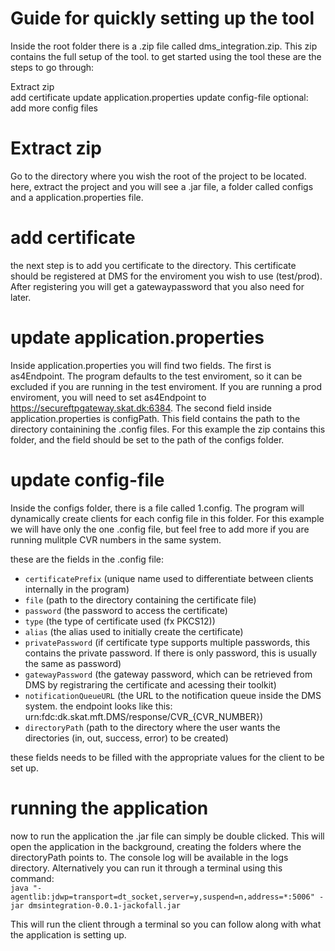 # Guide for quickly setting up the tool

Inside the root folder there is a .zip file called dms_integration.zip. This zip contains the full setup of the tool. to get started using the tool these are the steps to go through:  

Extract zip  
add certificate
update application.properties
update config-file
optional: add more config files

# Extract zip

Go to the directory where you wish the root of the project to be located. here, extract the project and you will see a .jar file, a folder called configs and a application.properties file.

# add certificate

the next step is to add you certificate to the directory. This certificate should be registered at DMS for the enviroment you wish to use (test/prod). After registering you will get a gatewaypassword that you also need for later.

# update application.properties

Inside application.properties you will find two fields. The first is as4Endpoint. The program defaults to the test enviroment, so it can be excluded if you are running in the test enviroment. If you are running a prod enviroment, you will need to set as4Endpoint to https://secureftpgateway.skat.dk:6384. 
The second field inside application.properties is configPath. This field contains the path to the directory containining the .config files. For this example the zip contains this folder, and the field should be set to the path of the configs folder.

# update config-file

Inside the configs folder, there is a file called 1.config. The program will dynamically create clients for each config file in this folder. For this example we will have only the one .config file, but feel free to add more if you are running mulitple CVR numbers in the same system.

these are the fields in the .config file:

- `certificatePrefix` (unique name used to differentiate between clients internally in the program)  
- `file` (path to the directory containing the certificate file)  
- `password` (the password to access the certificate)  
- `type` (the type of certificate used (fx PKCS12))  
- `alias` (the alias used to initially create the certificate)  
- `privatePassword` (if certificate type supports multiple passwords, this contains the private password. If there is only password, this is usually the same as password)  
- `gatewayPassword` (the gateway password, which can be retrieved from DMS by registraring the certificate and acessing their toolkit)  
- `notificationQueueURL` (the URL to the notification queue inside the DMS system. the endpoint looks like this: urn:fdc:dk.skat.mft.DMS/response/CVR_{CVR_NUMBER})  
- `directoryPath` (path to the directory where the user wants the directories (in, out, success, error) to be created)  

these fields needs to be filled with the appropriate values for the client to be set up. 

# running the application

now to run the application the .jar file can simply be double clicked. This will open the application in the background, creating the folders where the directoryPath points to. The console log will be available in the logs directory.
Alternatively you can run it through a terminal using this command:  
`java "-agentlib:jdwp=transport=dt_socket,server=y,suspend=n,address=*:5006" -jar dmsintegration-0.0.1-jackofall.jar`

This will run the client through a terminal so you can follow along with what the application is setting up.